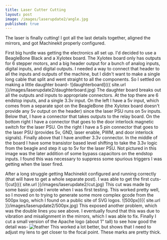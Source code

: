```yaml
---
title: Laser Cutter Cutting
layout: post
image: /images/laserupdate2/angle.jpg
published: true
---
```


The laser is finally cutting! I got all the last details together, aligned the mirrors, and got Machinekit properly configured.

<!-- more -->

First big hurdle was getting the electronics all set up. I'd decided to use a BeagleBone Black and a Xylotex board. The Xylotex board only has outputs for 6 stepper motors, and a big header output for a bunch of analog inputs, digital inputs, and digital outputs. I needed a way to connect that header to all the inputs and outputs of the machine, but I didn't want to make a single long cable that split and went straight to all the components. So I settled on making a little daughter board-
![daughterboard]({{ site.url }}/images/laserupdate2/daughterboard.jpg)
The daughter board breaks out all the outputs and inputs to appropriate connectors. At the top there are 6 endstop inputs, and a single 3.3v input. On the left I have a 5v input, which comes from a separate spot on the BeagleBone (the Xylotex board doesn't provide any 5v output on the header) since the laser PSU runs on 5v inputs. Below that, I have a connector that takes outputs to the relay board. On the bottom right I have a connector that goes to the door interlock magnetic switch for the laser PSU. On the right I have a 5 pin connector that goes to the laser PSU (provides 5v, GND, laser enable, PWM, and door interlock signals). Finally above that I have another 3.3v connector. In the middle of the board I have some transistor based level shifting to take the 3.3v logic from the beagle and step it up to 5v for the laser PSU. Not pictured in this image was the later addition of some bypass capacitors on the endstop inputs. I found this was necessary to suppress some spurious triggers I was getting when the laser fired.

After a long struggle getting Machinekit configured and running correctly (that will have to get a whole separate post). I was able to get the first cuts-
![cut]({{ site.url }}/images/laserupdate2/cut.jpg)
This cut was made by some basic gcode I wrote when I was first testing. This worked pretty well, so I moved on to trying to generate some more complex gcode from the 500px logo, which I found on a public site of SVG logos.
![500px]({{ site.url }}/images/laserupdate2/500px.jpg)
This exposed another problem, which was the double lines you see above. I eventually found that this was due to vibration and misalignment in the mirrors, which I was able to fix.
Finally I cut a small version of the Apache logo (about 1" tall) to see how good the detail was-
![feather]({{site.url}}/images/laserupdate2/feather.jpg)
This worked a lot better, but shows that I need to adjust my lens to get closer to the focal point. These marks are pretty thick.